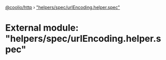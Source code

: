 [@coolio/http](../README.md) › ["helpers/spec/urlEncoding.helper.spec"](_helpers_spec_urlencoding_helper_spec_.md)

# External module: "helpers/spec/urlEncoding.helper.spec"


